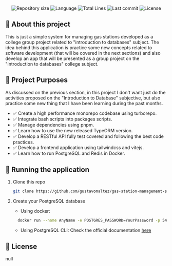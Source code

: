 
<br />
<p align="center">
  <img alt="Repository size" src="https://img.shields.io/github/languages/code-size/gustavomaltez/gas-station-management-system?style=for-the-badge">
  <img alt="Language" src="https://img.shields.io/github/languages/top/gustavomaltez/gas-station-management-system?style=for-the-badge">
  <img alt="Total Lines" src="https://img.shields.io/tokei/lines/github/gustavomaltez/gas-station-management-system?style=for-the-badge">
  <img alt="Last commit" src="https://img.shields.io/github/last-commit/gustavomaltez/gas-station-management-system?style=for-the-badge">
  <img alt="License" src="https://img.shields.io/github/license/gustavomaltez/gas-station-management-system?style=for-the-badge">
</p>

## 🧷 About this project

This is just a simple system for managing gas stations developed as a college group project related to "introduction to databases" subject. The idea behind this application is practice some new concepts related to software development (that will be covered in the next sections) and also develop an app that will be presented as a group project on the "introduction to databases" college subject.

## 📃 Project Purposes

As discussed on the previous section, in this project I don't want just do the activities proposed on the "Introduction to Database" subjective, but also practice some new thing that I have been learning during the past months.

- ✅ Create a high performance monorepo codebase using turborepo.
- ✅ Integrate bash scripts into packages scripts.
- ✅ Manage dependencies using pnpm.
- ✅ Learn how to use the new released TypeORM version.
- ✅ Develop a RESTful API fully test covered and following the best code practices.
- ✅ Develop a frontend application using tailwindcss and vitejs.
- ✅ Learn how to run PostgreSQL and Redis in Docker.

## 🔨 Running the application

1. Clone this repo

    ```sh
    git clone https://github.com/gustavomaltez/gas-station-management-system
    ```

2. Create your PostgreSQL database
     - Using docker:

    ```sh
      docker run --name AnyName -e POSTGRES_PASSWORD=YourPassword -p 5432:5432 -d postgres
    ```

     - Using PostgreSQL CLI:
    Check the official documentation [here](https://www.postgresql.org/docs/current/tutorial-start.html)

## 📄 License

null
